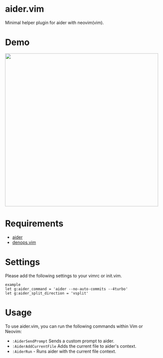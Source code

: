 # aider.vim

Minimal helper plugin for aider with neovim(vim).

# Demo

<img src="./demo/demo.gif" width="500">

# Requirements

- [aider](https://github.com/paul-gauthier/aider)
- [denops.vim](https://github.com/vim-denops/denops.vim)

# Settings

Please add the following settings to your vimrc or init.vim.

```vim
example
let g:aider_command = 'aider --no-auto-commits --4turbo'
let g:aider_split_direction = 'vsplit'
```

# Usage

To use aider.vim, you can run the following commands within Vim or Neovim:

- `:AiderSendPrompt` Sends a custom prompt to aider.
- `:AiderAddCurrentFile` Adds the current file to aider's context.
- `:AiderRun` - Runs aider with the current file context.
